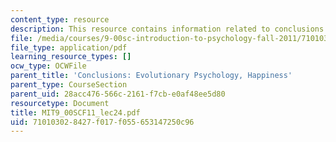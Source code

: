 ```yaml
---
content_type: resource
description: This resource contains information related to conclusions.
file: /media/courses/9-00sc-introduction-to-psychology-fall-2011/710103028427f017f055653147250c96_MIT9_00SCF11_lec24.pdf
file_type: application/pdf
learning_resource_types: []
ocw_type: OCWFile
parent_title: 'Conclusions: Evolutionary Psychology, Happiness'
parent_type: CourseSection
parent_uid: 28acc476-566c-2161-f7cb-e0af48ee5d80
resourcetype: Document
title: MIT9_00SCF11_lec24.pdf
uid: 71010302-8427-f017-f055-653147250c96
---
```


